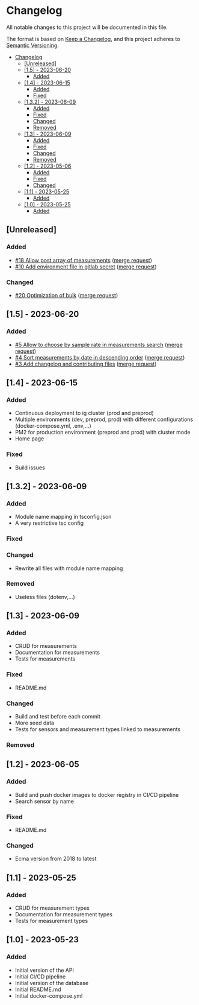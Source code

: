 # Changelog

All notable changes to this project will be documented in this file.

The format is based on [Keep a Changelog](https://keepachangelog.com/en/1.0.0/), and this project adheres
to [Semantic Versioning](https://semver.org/spec/v2.0.0.html).

- [Changelog](#changelog)
    - [\[Unreleased\]](#unreleased)
    - [\[1.5\] - 2023-06-20](#15---2023-06-20)
        - [Added](#added)
    - [\[1.4\] - 2023-06-15](#14---2023-06-15)
        - [Added](#added-1)
        - [Fixed](#fixed)
    - [\[1.3.2\] - 2023-06-09](#132---2023-06-09)
        - [Added](#added-2)
        - [Fixed](#fixed-1)
        - [Changed](#changed)
        - [Removed](#removed)
    - [\[1.3\] - 2023-06-09](#13---2023-06-09)
        - [Added](#added-3)
        - [Fixed](#fixed-2)
        - [Changed](#changed-1)
        - [Removed](#removed-1)
    - [\[1.2\] - 2023-05-06](#12---2023-06-05)
        - [Added](#added-4)
        - [Fixed](#fixed-3)
        - [Changed](#changed-2)
    - [\[1.1\] - 2023-05-25](#11---2023-05-25)
        - [Added](#added-5)
    - [\[1.0\] - 2023-05-25](#10---2023-05-23)
        - [Added](#added-6)

## [Unreleased]

### Added

- [#18 Allow post array of measurements](https://gitlab.ig.umons.ac.be/rami/umons-sensor-backend/-/commit/f164083047375ce3b6a57a238f09369cfefb8a1f) ([merge request](https://gitlab.ig.umons.ac.be/rami/umons-sensor-backend/-/merge_requests/9))
- [#10 Add environment file in gitlab secret](https://gitlab.ig.umons.ac.be/rami/umons-sensor-backend/-/commit/54d7168a45f01b56bda8350b2107830c33bd5461) ([merge request](https://gitlab.ig.umons.ac.be/rami/umons-sensor-backend/-/merge_requests/8))

### Changed

- [#20 Optimization of bulk]() ([merge request](https://gitlab.ig.umons.ac.be/rami/umons-sensor-backend/-/merge_requests/12))

## [1.5] - 2023-06-20

### Added

- [#5 Allow to choose by sample rate in measurements search](https://gitlab.ig.umons.ac.be/stage4a/umons-sensor-backend/-/commit/14c8755d4d9a489de8e8e2681fb7357975295922) ([merge request](https://gitlab.ig.umons.ac.be/stage4a/umons-sensor-backend/-/merge_requests/4))
- [#4 Sort measurements by date in descending order](https://gitlab.ig.umons.ac.be/stage4a/umons-sensor-backend/-/commit/73973fb72c1595c10c95aa1278c1d24c583f3251) ([merge request](https://gitlab.ig.umons.ac.be/stage4a/umons-sensor-backend/-/merge_requests/3))
- [#3 Add changelog and contributing files](https://gitlab.ig.umons.ac.be/stage4a/umons-sensor-backend/-/commit/ac6b9381a464a51f7e71d5356b12b979b8f0609b) ([merge request](https://gitlab.ig.umons.ac.be/stage4a/umons-sensor-backend/-/merge_requests/2))

## [1.4] - 2023-06-15

### Added

- Continuous deployment to ig cluster (prod and preprod)
- Multiple environments (dev, preprod, prod) with different configurations (docker-compose.yml, .env,...)
- PM2 for production environment (preprod and prod) with cluster mode
- Home page

### Fixed

- Build issues

## [1.3.2] - 2023-06-09

### Added

- Module name mapping in tsconfig.json
- A very restrictive tsc config

### Fixed

### Changed

- Rewrite all files with module name mapping

### Removed

- Useless files (dotenv,...)

## [1.3] - 2023-06-09

### Added

- CRUD for measurements
- Documentation for measurements
- Tests for measurements

### Fixed

- README.md

### Changed

- Build and test before each commit
- More seed data
- Tests for sensors and measurement types linked to measurements

### Removed

## [1.2] - 2023-06-05

### Added

- Build and push docker images to docker registry in CI/CD pipeline
- Search sensor by name

### Fixed

- README.md

### Changed

- Ecma version from 2018 to latest

## [1.1] - 2023-05-25

### Added

- CRUD for measurement types
- Documentation for measurement types
- Tests for measurement types

## [1.0] - 2023-05-23

### Added

- Initial version of the API
- Initial CI/CD pipeline
- Initial version of the database
- Initial README.md
- Initial docker-compose.yml